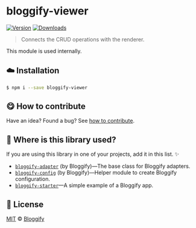 <!-- Please do not edit this file. Edit the `blah` field in the `package.json` instead. If in doubt, open an issue. -->

# bloggify-viewer

 [![Version](https://img.shields.io/npm/v/bloggify-viewer.svg)](https://www.npmjs.com/package/bloggify-viewer) [![Downloads](https://img.shields.io/npm/dt/bloggify-viewer.svg)](https://www.npmjs.com/package/bloggify-viewer)

> Connects the CRUD operations with the renderer.

This module is used internally.

## :cloud: Installation

```sh
$ npm i --save bloggify-viewer
```


## :yum: How to contribute
Have an idea? Found a bug? See [how to contribute][contributing].


## :dizzy: Where is this library used?
If you are using this library in one of your projects, add it in this list. :sparkles:


 - [`bloggify-adapter`](https://github.com/Bloggify/bloggify-adapter#readme) (by Bloggify)—The base class for Bloggify adapters.
 - [`bloggify-config`](https://github.com/Bloggify/bloggify-config#readme) (by Bloggify)—Helper module to create Bloggify configuration.
 - [`bloggify-starter`](https://github.com/Bloggify/starter#readme)—A simple example of a Bloggify app.

## :scroll: License

[MIT][license] © [Bloggify][website]

[license]: http://showalicense.com/?fullname=Bloggify%20%3Csupport%40bloggify.org%3E%20(https%3A%2F%2Fbloggify.org)&year=2016#license-mit
[website]: https://bloggify.org
[contributing]: /CONTRIBUTING.md
[docs]: /DOCUMENTATION.md
